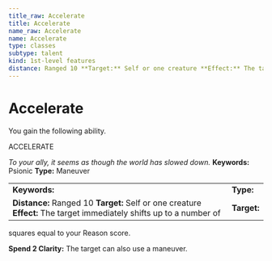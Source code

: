 ```yaml
---
title_raw: Accelerate
title: Accelerate
name_raw: Accelerate
name: Accelerate
type: classes
subtype: talent
kind: 1st-level features
distance: Ranged 10 **Target:** Self or one creature **Effect:** The target immediately shifts up to a number of
---
```


# Accelerate

You gain the following ability.

ACCELERATE

*To your ally, it seems as though the world has slowed down.* **Keywords:** Psionic **Type:** Maneuver

|                                                                                                                      |             |
| :------------------------------------------------------------------------------------------------------------------- | :---------- |
| **Keywords:**                                                                                                        | **Type:**   |
| **Distance:** Ranged 10 **Target:** Self or one creature **Effect:** The target immediately shifts up to a number of | **Target:** |

squares equal to your Reason score.

**Spend 2 Clarity:** The target can also use a maneuver.
